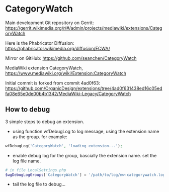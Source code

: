 # CategoryWatch

Main development Git repository on Gerrit: https://gerrit.wikimedia.org/r/#/admin/projects/mediawiki/extensions/CategoryWatch

Here is the Phabricator Diffusion: https://phabricator.wikimedia.org/diffusion/ECWA/

Mirror on GitHub: https://github.com/seanchen/CategoryWatch

MediaWiki extension CategoryWatch, https://www.mediawiki.org/wiki/Extension:CategoryWatch

Initial commit is forked from commit 4ad0f63:
https://github.com/OrganicDesign/extensions/tree/4ad0f631438ed16c05edfa08e65e0de00b4b1342/MediaWiki-Legacy/CategoryWatch

## How to debug

3 simple steps to debug an extension.

* using function wfDebugLog to log message, 
  using the extension name as the group. for example:
```php
wfDebugLog('CategoryWatch', 'loading extension...');
```
* enable debug log for the group, bascially the extension name.
  set the log file name.
```php
# in file LocalSettings.php
$wgDebugLogGroups['CategoryWatch'] = '/path/to/log/mw-categorywatch.log';
```
* tail the log file to debug...
